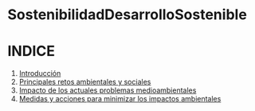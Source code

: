 # SostenibilidadDesarrolloSostenible

# INDICE

  1. [Introducción](introduccion.md)
  2. [Principales retos ambientales y sociales](retos.md)
  3. [Impacto de los actuales problemas medioambientales](impacto.md)
  4. [Medidas y acciones para minimizar los impactos ambientales](medidasyacciones.md)

